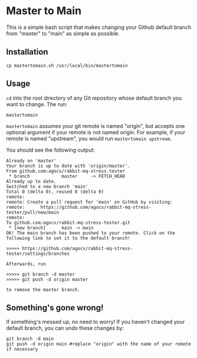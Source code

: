 # Master to Main

This is a simple bash script that makes changing your Github default branch from "master" to "main" as simple as possible.

## Installation

`cp mastertomain.sh /usr/local/bin/mastertomain`


## Usage

`cd` into the root directory of any Git repository whose default branch you want to change. The run:

```
mastertomain
```

`mastertomain` assumes your git remote is named "origin", but accepts one optional argument if your remote is not named origin. For example, if your remote is named "upstream", you would run `mastertomain upstream`.


You should see the following output:

```
Already on 'master'
Your branch is up to date with 'origin/master'.
From github.com:agocs/rabbit-mq-stress-tester
 * branch            master     -> FETCH_HEAD
Already up to date.
Switched to a new branch 'main'
Total 0 (delta 0), reused 0 (delta 0)
remote:
remote: Create a pull request for 'main' on GitHub by visiting:
remote:      https://github.com/agocs/rabbit-mq-stress-tester/pull/new/main
remote:
To github.com:agocs/rabbit-mq-stress-tester.git
 * [new branch]      main -> main
OK! The main branch has been pushed to your remote. Click on the following link to set it to the default branch!

>>>>> https://github.com/agocs/rabbit-mq-stress-tester/settings/branches

Afterwards, run

>>>>> git branch -d master
>>>>> git push -d origin master

to remove the master branch.
```

## Something's gone wrong!

If something's messed up, no need to worry! If you haven't changed your default branch, you can undo these changes by:

```
git branch -d main
git push -d origin main #replace "origin" with the name of your remote if necessary
```
